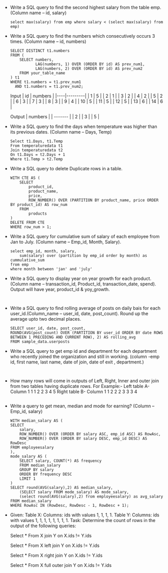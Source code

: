- Write a SQL query to find the second highest salary from the table emp. (Column name – id, salary)
    ```
    select max(salary) from emp where salary < (select max(salary) from emp)
    ```
- Write a SQL query to find the numbers which consecutively occurs 3 times. (Column name – id, numbers)
    ```
    SELECT DISTINCT t1.numbers
    FROM (
        SELECT numbers,
               LAG(numbers, 1) OVER (ORDER BY id) AS prev_num1,
               LAG(numbers, 2) OVER (ORDER BY id) AS prev_num2
        FROM your_table_name
    ) t1
    WHERE t1.numbers = t1.prev_num1
      AND t1.numbers = t1.prev_num2;
    ```
    Input
    | id | numbers |
    |----|---------|
    | 1  |    5    |
    | 2  |    1    |
    | 3  |    2    |
    | 4  |    2    |
    | 5  |    2    |
    | 6  |    3    |
    | 7  |    3    |
    | 8  |    3    |
    | 9  |    4    |
    | 10 |    5    |
    | 11 |    5    |
    | 12 |    5    |
    | 13 |    6    |
    | 14 |    6    |
    
    Output
    | numbers |
    | ------- |
    |    2    |
    |    3    |
    |    5    |

- Write a SQL query to find the days when temperature was higher than its previous dates. (Column name – Days, Temp)
    ```
    Select t1.Days, t1.Temp
    From temperaturedata t1
    Join temperaturedata t2
    On t1.Days = t2.Days + 1
    Where t1.Temp > t2.Temp
    ```
- Write a SQL query to delete Duplicate rows in a table.
    ```
    WITH CTE AS (
        SELECT 
            product_id,
            product_name,
            price,
            ROW_NUMBER() OVER (PARTITION BY product_name, price ORDER BY product_id) AS row_num
        FROM 
            products
    )
    DELETE FROM CTE
    WHERE row_num > 1;
    ```
- Write a SQL query for cumulative sum of salary of each employee from Jan to July. (Column name – Emp_id, Month, Salary).
    ```
    select emp_id, month, salary, 
    	sum(salary) over (partition by emp_id order by month) as cummulative_sum
    from emp 
    where month between 'jan' and 'july'
    ```
- Write a SQL query to display year on year growth for each product. (Column name – transaction_id, Product_id, transaction_date, spend). Output will have year, product_id & yoy_growth.
    ```
        
    ```
- Write a SQL query to find rolling average of posts on daily bais for each user_id.(Column_name – user_id, date, post_count). Round up the average upto two decimal places.
    ```
    SELECT user_id, date, post_count,
    ROUND(AVG(post_count) OVER (PARTITION BY user_id ORDER BY date ROWS BETWEEN 1 PRECEDING AND CURRENT ROW), 2) AS rolling_avg
    FROM sample_data.userposts    
    ```
- Write a SQL query to get emp id and department for each department who recently joined the organization and still in working. (column -emp id, first name, last name, date of join, date of exit , department.)
   ```
        
   ```
- How many rows will come in outputs of Left, Right, Inner and outer join from two tables having duplicate rows.
    For Example:-
    Left table A-
    Column
    1
    1
    1
    2
    2
    3
    4
    5
    Right table B-
    Column
    1
    1
    2
    2
    2
    3
    3
    3
    4
    ```
    
    ```
- Write a query to get mean, median and mode for earning? (Column – Emp_id, salary)
    ```
    WITH median_salary AS (
    SELECT 
        salary, 
        ROW_NUMBER() OVER (ORDER BY salary ASC, emp_id ASC) AS RowAsc,
        ROW_NUMBER() OVER (ORDER BY salary DESC, emp_id DESC) AS RowDesc
    FROM employeesalary
    ),
    mode_salary AS (
        SELECT salary, COUNT(*) AS frequency
        FROM median_salary
        GROUP BY salary
        ORDER BY frequency DESC
        LIMIT 1
    )
    SELECT round(AVG(salary),2) AS median_salary,
        (SELECT salary FROM mode_salary) AS mode_salary, 
        (select round(AVG(salary),2) from employeesalary) as avg_salary
    FROM median_salary
    WHERE RowAsc IN (RowDesc, RowDesc - 1, RowDesc + 1);
    ```
- Given: Table X: Columns: ids with values 1, 1, 1, 1. Table Y: Columns: ids with values 1, 1, 1, 1, 1, 1, 1, 1. Task: Determine the count of rows in the output of the following queries:
    
    Select * From X join Y on X.ids != Y.ids
    
    Select * From X left join Y on X.ids != Y.ids
    
    Select * From X right join Y on X.ids != Y.ids
    
    Select * From X full outer join Y on X.ids != Y.ids
